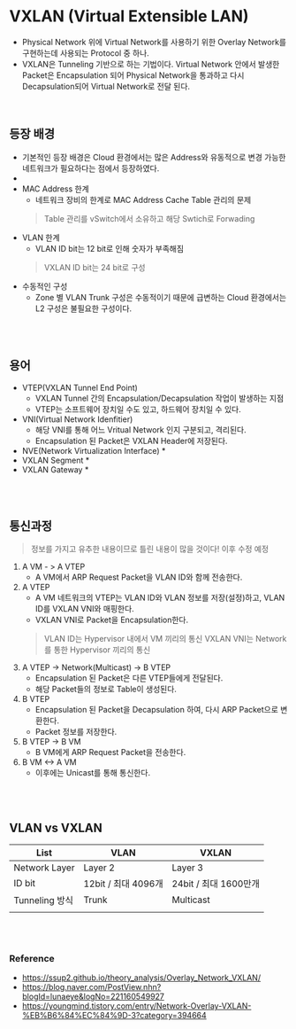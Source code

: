 # VXLAN (Virtual Extensible LAN)
* Physical Network 위에 Virtual Network를 사용하기 위한 Overlay Network를 구현하는데 사용되는 Protocol 중 하나.
* VXLAN은 Tunneling 기반으로 하는 기법이다. Virtual Network 안에서 발생한 Packet은 Encapsulation 되어 Physical Network을 통과하고 다시 Decapsulation되어 Virtual Network로 전달 된다.
</br>


## 등장 배경
* 기본적인 등장 배경은 Cloud 환경에서는 많은 Address와 유동적으로 변경 가능한 네트워크가 필요하다는 점에서 등장하였다.
* 
* MAC Address 한계
    * 네트워크 장비의 한계로 MAC Address Cache Table 관리의 문제
    > Table 관리를 vSwitch에서 소유하고 해당 Swtich로 Forwading
* VLAN 한계
    * VLAN ID bit는 12 bit로 인해 숫자가 부족해짐
    > VXLAN ID bit는 24 bit로 구성
* 수동적인 구성
    * Zone 별 VLAN Trunk 구성은 수동적이기 때문에 급변하는 Cloud 환경에서는 L2 구성은 불필요한 구성이다.
</br>
</br>


## 용어
* VTEP(VXLAN Tunnel End Point)
    * VXLAN Tunnel 간의 Encapsulation/Decapsulation 작업이 발생하는 지점
    * VTEP는 소프트웨어 장치일 수도 있고, 하드웨어 장치일 수 있다. 
* VNI(Virtual Network Idenfitier)
    * 해당 VNI를 통해 어느 Vritual Network 인지 구분되고, 격리된다.
    * Encapsulation 된 Packet은 VXLAN Header에 저장된다.
* NVE(Network Virtualization Interface)
    * 
* VXLAN Segment
    * 
* VXLAN Gateway
    * 
</br>
</br>


## 통신과정
> 정보를 가지고 유추한 내용이므로 틀린 내용이 많을 것이다! 이후 수정 예정
1. A VM - > A VTEP
    * A VM에서 ARP Request Packet을 VLAN ID와 함께 전송한다.
2. A VTEP
    * A VM 네트워크의 VTEP는 VLAN ID와 VLAN 정보를 저장(설정)하고, VLAN ID를 VXLAN VNI와 매핑한다.
    * VXLAN VNI로 Packet을 Encapsulation한다.
    > VLAN ID는 Hypervisor 내에서 VM 끼리의 통신
    > VXLAN VNI는 Network를 통한 Hypervisor 끼리의 통신
3. A VTEP -> Network(Multicast) -> B VTEP
    * Encapsulation 된 Packet은 다른 VTEP들에게 전달된다.
    * 해당 Packet들의 정보로 Table이 생성된다.
4. B VTEP
    * Encapsulation 된 Packet을 Decapsulation 하여, 다시 ARP Packet으로 변환한다.
    * Packet 정보를 저장한다.
5. B VTEP -> B VM
    * B VM에게 ARP Request Packet을 전송한다.
6. B VM <-> A VM
    * 이후에는 Unicast를 통해 통신한다.
</br>
</br>


## VLAN vs VXLAN
| List          | VLAN                | VXLAN                 |
| ------------- | ------------------- | --------------------- |
| Network Layer | Layer 2             | Layer 3               |
| ID bit        | 12bit / 최대 4096개 | 24bit / 최대 1600만개 |
| Tunneling 방식              | Trunk                    |  Multicast                     |
|               |                     |                       |
</br>
</br>

### Reference
* https://ssup2.github.io/theory_analysis/Overlay_Network_VXLAN/
* https://blog.naver.com/PostView.nhn?blogId=lunaeye&logNo=221160549927
* https://youngmind.tistory.com/entry/Network-Overlay-VXLAN-%EB%B6%84%EC%84%9D-3?category=394664




